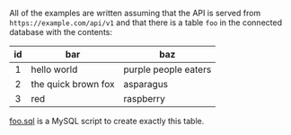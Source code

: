 All of the examples are written assuming that the API is served from `https://example.com/api/v1` and that there is a table `foo` in the connected database with the contents:

| id | bar | baz |
| :-: | - | - |
| 1 | hello world | purple people eaters |
| 2 | the quick brown fox | asparagus |
| 3 | red | raspberry |

[foo.sql](./foo.sql) is a MySQL script to create exactly this table.
